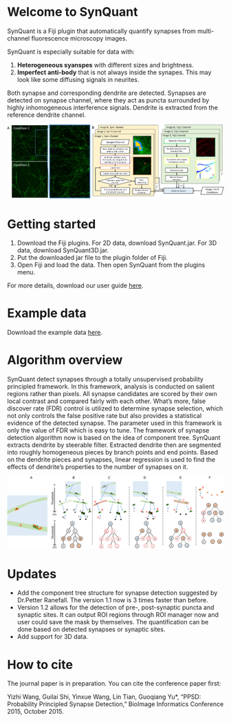 # Welcome to SynQuant
SynQuant is a Fiji plugin that automatically quantify synapses from multi-channel fluorescence microscopy images. 

SynQuant is especially suitable for data with:
1. **Heterogeneous syanspes** with different sizes and brightness.
2. **Imperfect anti-body** that is not always inside the synapes. This may look like some diffusing signals in neurites.

Both synapse and corresponding dendrite are detected. Synapses are detected on synapse channel, where they act as puncta surrounded by highly inhomogeneous interference signals. Dendrite is extracted from the reference dendrite channel.

![Overview of AQuA](img/flow.png)

# Getting started
1. Download the Fiji plugins. For 2D data, download SynQuant.jar. For 3D data, download SynQuant3D.jar.
2. Put the downloaded jar file to the plugin folder of Fiji.
3. Open Fiji and load the data. Then open SynQuant from the plugins menu.

For more details, download our user guide [here](https://drive.google.com/open?id=1NfSYmmijhB1jGlrvVrfiymRMf93GmPSH).

# Example data
Download the example data [here](https://drive.google.com/open?id=1SzF_MH1WfvB3ZRiE6jyYaoaHuc1nrhul).

# Algorithm overview
SynQuant detect synapses through a totally unsupervised probability principled framework. In this framework, analysis is conducted on salient regions rather than pixels. All synapse candidates are scored by their own local contrast and compared fairly with each other. What’s more, false discover rate (FDR) control is utilized to determine synapse selection, which not only controls the false positive rate but also provides a statistical evidence of the detected synapse. The parameter used in this framework is only the value of FDR which is easy to tune. The framework of synapse detection algorithm now is based on the idea of component tree. SynQuant extracts dendrite by steerable filter. Extracted dendrite then are segmented into roughly homogeneous pieces by branch points and end points. Based on the dendrite pieces and synapses, linear regression is used to find the effects of dendrite’s properties to the number of synapses on it.

![Tree based detection and segmentation algorithm](img/tree.png)

# Updates
* Add the component tree structure for synapse detection suggested by Dr.Petter Ranefall. The version 1.1 now is 3 times faster than before.
* Version 1.2 allows for the detection of pre-, post-synaptic puncta and synaptic sites. It can output ROI regions through ROI manager now and user could save the mask by themselves. The quantification can be done based on detected synapses or synaptic sites.
* Add support for 3D data.

# How to cite
The journal paper is in preparation. You can cite the conference paper first:

Yizhi Wang, Guilai Shi, Yinxue Wang, Lin Tian, Guoqiang Yu*, “PPSD: Probability Principled Synapse Detection,” BioImage Informatics Conference 2015, October 2015.

